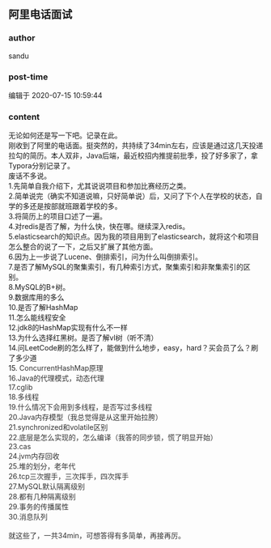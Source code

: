## 阿里电话面试
### author 
sandu
### post-time 

编辑于  2020-07-15 10:59:44
### content 
<div class="post-topic-des nc-post-content">
 <div>
  无论如何还是写一下吧。记录在此。
 </div>
 <div>
  刚收到了阿里的电话面。挺突然的，共持续了34min左右，应该是通过这几天投递拉勾的简历。本人双非，Java后端，最近校招内推提前批季，投了好多家了，拿Typora分别记录了。
 </div>
 <div>
  废话不多说。
 </div>
 <div>
  1.先简单自我介绍下，尤其说说项目和参加比赛经历之类。
 </div>
 <div>
  2.简单说完（确实不知道说嘛，只好简单说）后，又问了下个人在学校的状态，自学的多还是按部就班跟着学校的多。
 </div>
 <div>
  3.将简历上的项目口述了一遍。
 </div>
 <div>
  4.对redis是否了解，为什么快，快在哪。继续深入redis。
 </div>
 <div>
  5.elasticsearch的知识点。因为我的项目用到了elasticsearch，就将这个和项目怎么整合的说了一下，之后又扩展了其他方面。
 </div>
 <div>
  6.因为上一步说了Lucene、倒排索引，问为什么叫倒排索引。
 </div>
 <div>
  7.是否了解MySQL的聚集索引，有几种索引方式，聚集索引和非聚集索引的区别。
 </div>
 <div>
  8.MySQL的B+树。
 </div>
 <div>
  9.数据库用的多么
 </div>
 <div>
  10.是否了解HashMap
 </div>
 <div>
  11.怎么能线程安全
 </div>
 <div>
  12.jdk8的HashMap实现有什么不一样
 </div>
 <div>
  13.为什么选择红黑树。是否了解vl树（听不清）
 </div>
 <div>
  14.问LeetCode刷的怎么样了，能做到什么地步，easy，hard？买会员了么？刷了多少道
 </div>
 <div>
  15.
  <span style="color:#333333;">
   ConcurrentHashMap原理
  </span>
 </div>
 <div>
  <span style="color:#333333;">
   16.Java的代理模式，动态代理
  </span>
 </div>
 <div>
  <span style="color:#333333;">
   17.cglib
  </span>
 </div>
 <div>
  <span style="color:#333333;">
   18.多线程
  </span>
 </div>
 <div>
  <span style="color:#333333;">
   19.什么情况下会用到多线程，是否写过多线程
  </span>
 </div>
 <div>
  <span style="color:#333333;">
   20.Java内存模型（我总觉得是从这里开始拉胯）
  </span>
 </div>
 <div>
  <span style="color:#333333;">
   21.synchronized和volatile区别
  </span>
 </div>
 <div>
  <span style="color:#333333;">
   22.底层是怎么实现的，怎么编译（我答的同步锁，慌了明显开始）
  </span>
 </div>
 <div>
  <span style="color:#333333;">
   23.cas
  </span>
 </div>
 <div>
  <span style="color:#333333;">
   24.jvm内存回收
  </span>
 </div>
 <div>
  <span style="color:#333333;">
   25.堆的划分，老年代
  </span>
 </div>
 <div>
  <span style="color:#333333;">
   26.tcp三次握手，三次挥手，四次挥手
  </span>
 </div>
 <div>
  <span style="color:#333333;">
   27.MySQL默认隔离级别
  </span>
 </div>
 <div>
  <span style="color:#333333;">
   28.都有几种隔离级别
  </span>
 </div>
 <div>
  <span style="color:#333333;">
   29.事务的传播属性
  </span>
 </div>
 <div>
  <span style="color:#333333;">
   30.消息队列
  </span>
 </div>
 <div>
  <span style="color:#333333;">
   <br/>
  </span>
 </div>
 <div>
  <span style="color:#333333;">
   就这些了，一共34min，可想答得有多简单，再接再厉。
  </span>
 </div>
</div>
